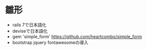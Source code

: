 # 雛形
- rails 7で日本語化
- deviseで日本語化
- gem 'simple_form' https://github.com/heartcombo/simple_form
- bootstrap jquery fontawesomeの導入
